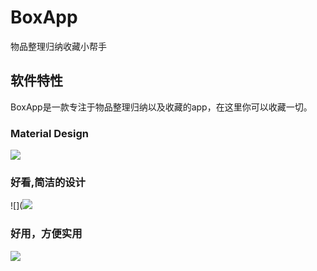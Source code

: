 # BoxApp
物品整理归纳收藏小帮手

## 软件特性
BoxApp是一款专注于物品整理归纳以及收藏的app，在这里你可以收藏一切。

### Material Design
![](http://file.boxapp.minapp.site/web_WechatIMG35.jpeg)

### 好看,简洁的设计
![](![](http://file.boxapp.minapp.site/web_WechatIMG36.jpeg)

### 好用，方便实用
![](http://file.boxapp.minapp.site/web_WechatIMG34.jpeg)
